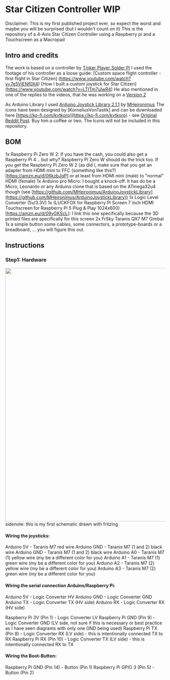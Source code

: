 # Star Citizen Controller WIP
Disclaimer: This is my first published project ever, so expect the worst and maybe you will be surprised (but I wouldn't count on it)
This is the repository of a 4-Axis Star Citizen Controller using a Raspberry pi and a Touchscreen as a Macropad

## Intro and credits
The work is based on a controller by [Tinker Player Solder Pi](https://www.youtube.com/@TinkerPlayerSolderPi) 
I used the footage of his controller as a loose guide:
[Custom space flight controller - first flight in Star Citizen] (https://www.youtube.com/watch?v=7e5ViENf0X4)
[How I built a custom joystick for Star Citizen] (https://www.youtube.com/watch?v=LTITm7ulwR4)
He also mentioned in one of the replies to the videos, that he was working on a [Version 2](https://imgur.com/a/custom-6dof-joystick-with-touchscreen-interface-NOEMydg)

As Arduino Library I used [Arduino Joystick Library 2.1.1](https://github.com/MHeironimus/ArduinoJoystickLibrary) by [MHeironimus](https://github.com/MHeironimus)
The icons have been designed by [KorneliusVonTastik] and can be downloaded here [https://ko-fi.com/kvtkorp](https://ko-fi.com/kvtkorp) - see [Original Reddit Post](https://www.reddit.com/r/starcitizen/comments/1dvfeq6/icon_pack_and_streamdeck_profiles_by_kvt_korp/). Buy him a coffee or two. The Icons will not be included in this repository.

## BOM
1x Raspberry Pi Zero W 2: If you have the cash, you could also get a Raspberry Pi 4 .. but why? Raspberry Pi Zero W should do the trick too. If you get the Raspberry Pi Zero W 2 (as did I, make sure that you get an adapter from HDMI mini to FFC (something like this?)[https://amzn.eu/d/06kzbJqP] or at least from HDMI mini (male) to "normal" HDMI (female)
1x Arduino pro Micro: I bought a knock-off. It has do be a Micro, Leonardo or any Arduino clone that is based on the ATmega32u4 though (see [https://github.com/MHeironimus/ArduinoJoystickLibrary](https://github.com/MHeironimus/ArduinoJoystickLibrary))
1x Logic Level Converter (5v/3.3V)
1x (LUCKFOX for Raspberry Pi Screen 7 inch HDMI Touchscreen for Raspberry Pi 5 Plug & Play 1024x600)[https://amzn.eu/d/09yGKScL]: I link this one specifically because the 3D printed files are specifically for this screen
2x FrSky Taranis QX7 M7 Gimbal
1x a simple button
some cables, some connectors, a prototype-boards or a breadboard, ... you will figure this out.

## Instructions
### Step1: Hardware
<img src="https://github.com/Haskar/Star_Citizen_Controller/blob/main/Screenshot%202024-07-22%20123810.png" width=800/>
sidenote: this is my first schematic drawn with fritzing

#### Wiring the joysticks: 
Arduino 5V - Taranis M7 red wire
Arduino GND - Taranis M7 (1 and 2) black wire
Arduino GND - Taranis M7 (1 and 2) black wire
Arduino A0 - Taranis M7 (1) yellow wire (my be a different color for you)
Arduino A1 - Taranis M7 (1) green wire (my be a different color for you)
Arduino A2 - Taranis M7 (2) yellow wire (my be a different color for you)
Arduino A3 - Taranis M7 (2) green wire (my be a different color for you)

#### Wiring the serial connection Arduino/Raspberry Pi: 
Arduino 5V - Logic Converter HV
Arduino GND - Logic Converter GND
Arduino TX - Logic Converter TX (HV side)
Arduino RX - Logic Converter RX (HV side)

Raspberry Pi 3V (Pin 1) - Logic Converter LV
Raspberry Pi GND (Pin 9) - Logic Converter GND (LV side, not sure if this is necessary or best practice as I have seen diagrams with only one GND being used)
Raspberry Pi TX (Pin 8) - Logic Converter RX (LV side) - this is intentionally connected TX to RX
Raspberry Pi RX (Pin 10) - Logic Converter TX (LV side) - this is intentionally connected RX to TX

#### Wiring the Boot-Button: 
Raspberry Pi GND (Pin 14) - Button (Pin 1)
Raspberry Pi GPIO 3 (Pin 5) - Button (Pin 2)



